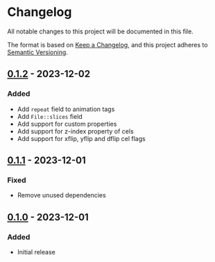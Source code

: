 # Changelog

All notable changes to this project will be documented in this file.

The format is based on [Keep a Changelog](https://keepachangelog.com/en/1.0.0/),
and this project adheres to [Semantic Versioning](https://semver.org/spec/v2.0.0.html).

## [0.1.2] - 2023-12-02

### Added

- Add `repeat` field to animation tags
- Add `File::slices` field
- Add support for custom properties
- Add support for z-index property of cels
- Add support for xflip, yflip and dflip cel flags

## [0.1.1] - 2023-12-01

### Fixed

- Remove unused dependencies

## [0.1.0] - 2023-12-01

### Added

- Initial release

[0.1.0]: https://github.com/bikeshedder/sprity/releases/tag/sprity-aseprite-v0.1.0
[0.1.1]: https://github.com/bikeshedder/sprity/releases/tag/sprity-aseprite-v0.1.1
[0.1.2]: https://github.com/bikeshedder/sprity/releases/tag/sprity-aseprite-v0.1.2
